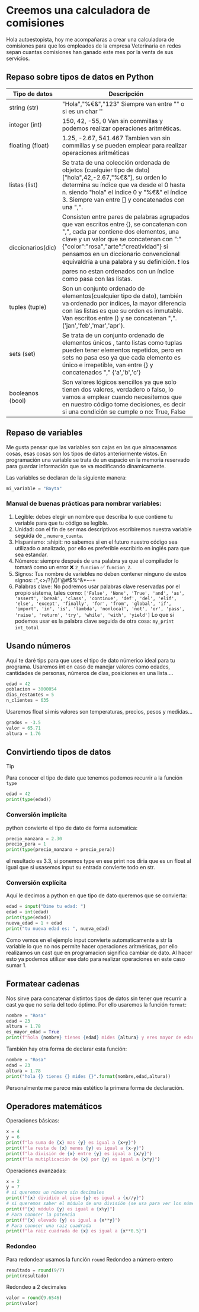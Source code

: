 # Creemos una calculadora de comisiones
Hola autoestopista, hoy me acompañaras a crear una calculadora de comisiones para que los empleados de la empresa Veterinaria en redes sepan cuantas comisiones han ganado este mes por la venta de sus servicios.

## Repaso sobre tipos de datos en Python
| Tipo de datos | Descripción |
| ------------- | ------------- |
| string (str) | "Hola","%€&","123" Siempre van entre "" o si es un char '' |
| integer (int)  | 150, 42, -55, 0 Van sin commillas y podemos realizar operaciones aritméticas. |
| floating (float)  | 1.25, -2.67, 541.467 Tambien van sin commillas y se pueden emplear para realizar operaciones aritméticas |
| listas (list) | Se trata de una colección ordenada de objetos (cualquier tipo de dato) ["hola",42,-2.67,"%€&"], su orden lo determina su índice que va desde el 0 hasta n. siendo "hola" el índice 0 y "%€&" el índice 3. Siempre van entre [] y concatenados con una ",".|
| diccionarios(dic) | Consisten entre pares de palabras agrupados que van escritos entre {}, se concatenan con ",", cada par contiene dos elementos, una clave y un valor que se concatenan con ":" {"color":"rosa","arte":"creatividad"} si pensamos en un diccionario convencional equivaldria a una palabra y su definición. :exclamation: los pares no estan ordenados con un índice como pasa con las listas. |
| tuples (tuple) | Son un conjunto ordenado de elementos(cualquier tipo de dato), también va ordenado por índices, la mayor diferencia con las listas es que su orden es inmutable. Van escritos entre () y se concatenan ",". ('jan','feb','mar','apr'). |
| sets (set) | Se trata de un conjunto ordenado de elementos únicos , tanto listas como tuplas pueden tener elementos repetidos, pero en sets no pasa eso ya que cada elemento es único e irrepetible, van entre {} y concatenados "," {'a','b','c'} |
| booleanos (bool) | Son valores lógicos sencillos ya que solo tienen dos valores, verdadero o falso, lo vamos a emplear cuando necesitemos que en nuestro código tome decisiones, es decir si una condición se cumple o no: True, False  |

## Repaso de variables
Me gusta pensar que las variables son cajas en las que almacenamos cosas, esas cosas son los tipos de datos anteriormente vistos. En programación una variable se trata de un espacio en la memoria reservado para guardar información que se va modificando dinamicamente.

Las variables se declaran de la siguiente manera:
``` python
mi_variable = "Bayta"
```
### Manual de buenas prácticas para nombrar variables:
1. Legible: debes elegir un nombre que describa lo que contiene tu variable para que tu código se legible.
2. Unidad: con el fin de ser mas descriptivos escribiremos nuestra variable seguida de _ ```numero_cuenta```.
3. Hispanismo: :shipit: no sabemos si en el futuro nuestro código sea utilizado o analizado, por ello es preferible escribirlo en inglés para que sea estandar.
4. Números: siempre después de una palabra ya que el compilador lo tomará como un error :x: ```2_funcion``` :white_check_mark: ```funcion_2```.
5. Signos: Tus nombre de variebles no deben contener ninguno de estos signos: :",<>/?|\\()!'@#$%^&*~-+
6. Palabras clave: No podremos usar palabras clave reservadas por el propio sistema, tales como: `['False', 'None', 'True', 'and', 'as', 'assert', 'break', 'class', 'continue', 'def', 'del', 'elif', 'else', 'except', 'finally', 'for', 'from', 'global', 'if', 'import', 'in', 'is', 'lambda', 'nonlocal', 'not', 'or', 'pass', 'raise', 'return', 'try', 'while', 'with', 'yield']` Lo que si podemos usar es la palabra clave seguida de otra cosa: ```my_print``` ```int_total```

## Usando números
Aquí te daré tips para que uses el tipo de dato númerico ideal para tu programa.
Usaremos int en caso de manejar valores como edades, cantidades de personas, números de dias, posiciones en una lista....
``` python
edad = 42
poblacion = 3000054
dias_restantes = 5
n_clientes = 635
```
Usaremos float si mis valores son temperaturas, precios, pesos y medidas...
``` python
grados = -3.5
valor = 65.71
altura = 1.76
```
## Convirtiendo tipos de datos
> [!TIP]
>
> Para conocer el tipo de dato que tenemos podemos recurrir a la función ```type```
``` python
edad = 42
print(type(edad))
```
 ### Conversión implícita
 python convierte el tipo de dato de forma automatica:
 
 ``` python
precio_manzana = 2.30
precio_pera = 1
print(type(precio_manzana + precio_pera))
```
el resultado es 3.3, si ponemos type en ese print nos diria que es un float
al igual que si usasemos input su entrada convierte todo en str.

### Conversión explícita
Aquí le decimos a python en que tipo de dato queremos que se convierta:
 ``` python
edad = input("Dime tu edad: ")
edad = int(edad)
print(type(edad))
nueva_edad = 1 + edad
print("tu nueva edad es: ", nueva_edad)
```
Como vemos en el ejemplo input convierte automaticamente a str la variable lo que no nos permite hacer operaciones aritméricas, por ello realizamos un cast que en programacion significa cambiar de dato. Al hacer esto ya podemos utilizar ese dato para realizar operaciones en este caso sumar 1.

## Formatear cadenas
Nos sirve para concatenar distintos tipos de datos sin tener que recurrir a cast ya que no seria del todo óptimo. Por ello usaremos la función ```format```:

 ``` python
nombre = "Rosa"
edad = 23
altura = 1.78
es_mayor_edad = True
print(f"hola {nombre} tienes {edad} mides {altura} y eres mayor de edad {es_mayor_edad}")
```

También hay otra forma de declarar esta función:
 ``` python
nombre = "Rosa"
edad = 23
altura = 1.78
print("hola {} tienes {} mides {}".format(nombre,edad,altura))
```
Personalmente me parece más estético la primera forma de declaración.

## Operadores matemáticos
Operaciones básicas:

``` python
x = 4
y = 6
print(f"la suma de {x} mas {y} es igual a {x+y}")
print(f"la resta de {x} menos {y} es igual a {x-y}")
print(f"la división de {x} entre {y} es igual a {x/y}")
print(f"la mutiplicación de {x} por {y} es igual a {x*y}")
```

Operaciones avanzadas:

``` python
x = 2
y = 7
# si queremos un número sin decimales
print(f"{x} dividido al piso {y} es igual a {x//y}")
# si queremos saber el módulo de una división (se usa para ver los números pares)
print(f"{x} módulo {y} es igual a {x%y}")
# Para conocer la potencia
print(f"{x} elevado {y} es igual a {x**y}")
# Para conocer una raiz cuadrada
print(f"la raiz cuadrada de {x} es igual a {x**0.5}")
```

### Redondeo
Para redondear usamos la función ```round``` 
Redondeo a número entero
``` python
resultado = round(9/7)
print(resultado)
```
Redondeo a 2 decimales
``` python
valor = round(9.6546)
print(valor)
```
